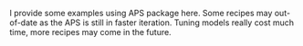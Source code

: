 I provide some examples using APS package here. Some recipes may out-of-date as the APS is still in faster iteration. Tuning models really cost much time, more recipes may come in the future.
